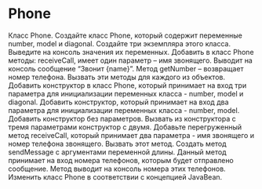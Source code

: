 # Phone
Класс Phone.
Создайте класс Phone, который содержит переменные number, model и diagonal.
Создайте три экземпляра этого класса. 
Выведите на консоль значения их переменных. 
Добавить в класс Phone методы: receiveCall, имеет один параметр – имя звонящего. 
Выводит на консоль сообщение “Звонит {name}”. Метод getNumber – возвращает номер телефона. Вызвать эти методы для каждого из объектов.
Добавить конструктор в класс Phone, который принимает на вход три параметра для инициализации переменных класса - number, model и diagonal. 
Добавить конструктор, который принимает на вход два параметра для инициализации переменных класса - number, model. 
Добавить конструктор без параметров.
Вызвать из конструктора с тремя параметрами конструктор с двумя. 
Добавьте перегруженный метод receiveCall, который принимает два параметра - имя звонящего и номер телефона звонящего. Вызвать этот метод.
Создать метод sendMessage с аргументами переменной длины. Данный метод принимает на вход номера телефонов, которым будет отправлено сообщение. 
Метод выводит на консоль номера этих телефонов.
Изменить класс Phone в соответствии с концепцией JavaBean.
